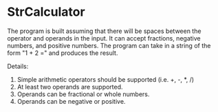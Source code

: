 # StrCalculator
The program is built assuming that there will be spaces between the operator and operands in the input. It can
accept fractions, negative numbers, and positive numbers. The program can take in a string of the form
"1 + 2 =" and produces the result.

Details:
1. Simple arithmetic operators should be supported (i.e. +, -, *, /)
2. At least two operands are supported.
3. Operands can be fractional or whole numbers.
4. Operands can be negative or positive.
